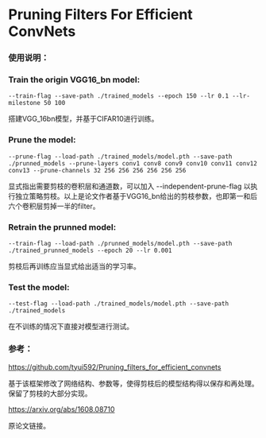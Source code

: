 # Pruning Filters For Efficient ConvNets

### 使用说明：

### Train the origin VGG16_bn model:

```
--train-flag --save-path ./trained_models --epoch 150 --lr 0.1 --lr-milestone 50 100
```

搭建VGG_16bn模型，并基于CIFAR10进行训练。

### Prune the model:

```
--prune-flag --load-path ./trained_models/model.pth --save-path ./prunned_models --prune-layers conv1 conv8 conv9 conv10 conv11 conv12 conv13 --prune-channels 32 256 256 256 256 256 256
```

显式指出需要剪枝的卷积层和通道数，可以加入 --independent-prune-flag 以执行独立策略剪枝。以上是论文作者基于VGG16_bn给出的剪枝参数，也即第一和后六个卷积层剪掉一半的filter。

### Retrain the prunned model:

```
--train-flag --load-path ./prunned_models/model.pth --save-path ./trained_prunned_models --epoch 20 --lr 0.001
```

剪枝后再训练应当显式给出适当的学习率。

### Test the model:

```
--test-flag --load-path ./trained_models/model.pth --save-path ./trained_models
```

在不训练的情况下直接对模型进行测试。

### 参考：

https://github.com/tyui592/Pruning_filters_for_efficient_convnets

基于该框架修改了网络结构、参数等，使得剪枝后的模型结构得以保存和再处理。保留了剪枝的大部分实现。

https://arxiv.org/abs/1608.08710

原论文链接。